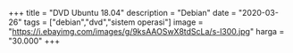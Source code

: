 +++
title = "DVD Ubuntu 18.04"
description = "Debian"
date = "2020-03-26"
tags = ["debian","dvd","sistem operasi"]
image = "https://i.ebayimg.com/images/g/9ksAAOSwX8tdScLa/s-l300.jpg"
harga = "30.000"
+++
